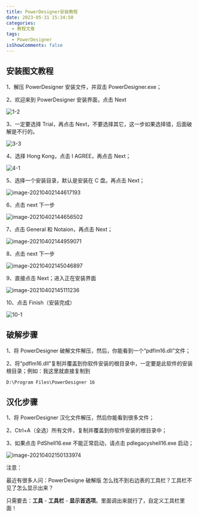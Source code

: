 ```yaml
---
title: PowerDesigner安装教程
date: 2023-05-31 15:34:50
categories:
  - 教程文章
tags:
  - PowerDesigner
isShowComments: false
---
```


## 安装图文教程

1、解压 PowerDesigner 安装文件，并双击 PowerDesigner.exe；

2、欢迎来到 PowerDesigner 安装界面，点击 Next

![1-2](https://gitee.com/gzcc_kims/figure/raw/master/1-2.png)

3、一定要选择 Trial，再点击 Next，不要选择其它，这一步如果选择错，后面破解是不行的。

![3-3](https://gitee.com/gzcc_kims/figure/raw/master/3-3.png)

4、选择 Hong Kong，点击 I AGREE，再点击 Next；

![4-1](https://gitee.com/gzcc_kims/figure/raw/master/4-1.png)

5、选择一个安装目录，默认是安装在 C 盘。再点击 Next；

![image-20210402144617193](https://gitee.com/gzcc_kims/figure/raw/master/image-20210402144617193.png)

6、点击 next 下一步

![image-20210402144656502](https://gitee.com/gzcc_kims/figure/raw/master/image-20210402144656502.png)

7、点击 General 和 Notaion，再点击 Next；

![image-20210402144959071](https://gitee.com/gzcc_kims/figure/raw/master/image-20210402144959071.png)

8、点击 next 下一步

![image-20210402145046897](https://gitee.com/gzcc_kims/figure/raw/master/image-20210402145046897.png)

9、直接点击 Next；进入正在安装界面

![image-20210402145111236](https://gitee.com/gzcc_kims/figure/raw/master/image-20210402145111236.png)

10、点击 Finish（安装完成）

![10-1](https://gitee.com/gzcc_kims/figure/raw/master/10-1.png)

## 破解步骤

1、将 PowerDesigner 破解文件解压，然后，你能看到一个“pdflm16.dll”文件；

2、将“pdflm16.dll”复制并覆盖到你软件安装的根目录中，一定要是此软件的安装根目录；例如：我这里就直接复制到

```
D:\Program Files\PowerDesigner 16
```

## 汉化步骤

1、将 PowerDesigner 汉化文件解压，然后你能看到很多文件；

2、Ctrl+A（全选）所有文件，复制并覆盖到你软件安装的根目录中；

3、如果点击 PdShell16.exe 不能正常启动，请点击 pdlegacyshell16.exe 启动；

![image-20210402150133974](https://gitee.com/gzcc_kims/figure/raw/master/image-20210402150133974.png)

注意：

最近有很多人问：PowerDesigne 破解版 怎么找不到右边表的工具栏？工具栏不见了怎么显示出来？

只需要去：**工具** - **工具栏** - **显示首选项**。里面调出来就行了，自定义工具栏里面！

